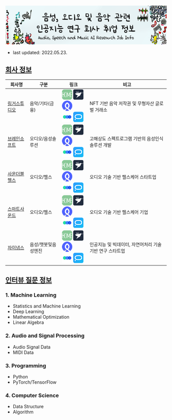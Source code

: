 ![logo](logo.png)

- last updated: 2022.05.23.



## [회사 정보](./company_infos)

| 회사명                                                   | 구분                | 링크                                                         | 비고                                                     |
| -------------------------------------------------------- | ------------------- | ------------------------------------------------------------ | -------------------------------------------------------- |
| [링거스튜디오](./company_infos/music/LingerStudio.md)    | 음악/기타(금융)     | [![홈페이지](.ico/home-32x32.png)](https://www.lingerstudio.com/) [![프로그래머스](.ico/programmers-32x32.png)](https://programmers.co.kr/companies/7837) [![로켓펀치](.ico/rocketpunch-32x32.png)](https://www.rocketpunch.com/companies/lingerstudiocorp) <br/>[![원티드](.ico/wanted-32x32.png)](https://www.wanted.co.kr/company/23508) [![잡코리아](.ico/jobkorea-32x32.png)](https://www.jobkorea.co.kr/Recruit/GI_Read/38482663) | NFT 기반 음악 저작권 및 무형자산 글로벌 거래소           |
| [브레인소프트](./company_infos/audio/Brainsoft.md)       | 오디오/음성솔루션   | [![홈페이지](.ico/home-32x32.png)](https://brainsoft.ai/) [![프로그래머스](.ico/programmers-32x32.png)](#) [![로켓펀치](.ico/rocketpunch-32x32.png)](#) <br/>[![원티드](.ico/wanted-32x32.png)](#) [![잡코리아](.ico/jobkorea-32x32.png)](https://www.jobkorea.co.kr/Recruit/Co_Read/C/brainsoftinc/Company_name/브레인소프트) | 고해상도 스펙트로그램 기반의 음성인식 솔루션 개발        |
| [사운더블헬스](./company_infos/audio/SoundableHealth.md) | 오디오/헬스         | [![홈페이지](.ico/home-32x32.png)](https://www.soundable.health/) [![프로그래머스](.ico/programmers-32x32.png)](#) [![로켓펀치](.ico/rocketpunch-32x32.png)](https://www.rocketpunch.com/companies/soundable-health-inc) <br/>[![원티드](.ico/wanted-32x32.png)](https://www.wanted.co.kr/company/5189) [![잡코리아](.ico/jobkorea-32x32.png)](#) | 오디오 기술 기반 헬스케어 스타트업                       |
| [스마트사운드](./company_infos/audio/SmartSound.md)      | 오디오/헬스         | [![홈페이지](.ico/home-32x32.png)](http://www.ismartsound.com/ko/) [![프로그래머스](.ico/programmers-32x32.png)](#) [![로켓펀치](.ico/rocketpunch-32x32.png)](https://www.rocketpunch.com/companies/smartsound) <br/>[![원티드](.ico/wanted-32x32.png)](#) [![잡코리아](.ico/jobkorea-32x32.png)](https://www.jobkorea.co.kr/company/44611925) | 오디오 기술 기반 헬스케어 기업                           |
| [자이냅스](./company_infos/speech/Xinapse.md)            | 음성/챗봇및음성엔진 | [![홈페이지](.ico/home-32x32.png)](https://www.xinapse.ai/) [![프로그래머스](.ico/programmers-32x32.png)](https://programmers.co.kr/companies/4030) [![로켓펀치](.ico/rocketpunch-32x32.png)](https://www.rocketpunch.com/companies/fountai-2) <br/>[![원티드](.ico/wanted-32x32.png)](https://www.wanted.co.kr/company/3305) [![잡코리아](.ico/jobkorea-32x32.png)](https://www.jobkorea.co.kr/Super/xinapse) | 인공지능 및 빅데이터, 자연어처리 기술 기반 연구 스타트업 |



## [인터뷰 질문 정보](./job_interview_questions)

### 1. Machine Learning

- Statistics and Machine Learning
- Deep Learning
- Mathematical Optimization
- Linear Algebra

### 2. Audio and Signal Processing

- Audio Signal Data
- MIDI Data

### 3. Programming

- Python
- PyTorch/TensorFlow

### 4. Computer Science

- Data Structure
- Algorithm